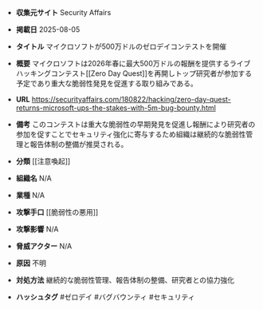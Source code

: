 - **収集元サイト**
Security Affairs

- **掲載日**
2025-08-05

- **タイトル**
マイクロソフトが500万ドルのゼロデイコンテストを開催

- **概要**
マイクロソフトは2026年春に最大500万ドルの報酬を提供するライブハッキングコンテスト[[Zero Day Quest]]を再開しトップ研究者が参加する予定であり重大な脆弱性発見を促進する取り組みである。

- **URL**
https://securityaffairs.com/180822/hacking/zero-day-quest-returns-microsoft-ups-the-stakes-with-5m-bug-bounty.html

- **備考**
このコンテストは重大な脆弱性の早期発見を促進し報酬により研究者の参加を促すことでセキュリティ強化に寄与するため組織は継続的な脆弱性管理と報告体制の整備が推奨される。

- **分類**
[[注意喚起]]

- **組織名**
N/A

- **業種**
N/A

- **攻撃手口**
[[脆弱性の悪用]]

- **攻撃影響**
N/A

- **脅威アクター**
N/A

- **原因**
不明

- **対処方法**
継続的な脆弱性管理、報告体制の整備、研究者との協力強化

- **ハッシュタグ**
#ゼロデイ #バグバウンティ #セキュリティ
